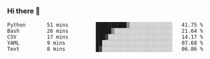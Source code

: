 ### Hi there 👋

<!--
**gustavkrist/gustavkrist** is a ✨ _special_ ✨ repository because its `README.md` (this file) appears on your GitHub profile.

Here are some ideas to get you started:

- 🔭 I’m currently working on ...
- 🌱 I’m currently learning ...
- 👯 I’m looking to collaborate on ...
- 🤔 I’m looking for help with ...
- 💬 Ask me about ...
- 📫 How to reach me: ...
- 😄 Pronouns: ...
- ⚡ Fun fact: ...
-->

<!--START_SECTION:waka-->

```text
Python       51 mins         ██████████▒░░░░░░░░░░░░░░   41.75 %
Bash         26 mins         █████▒░░░░░░░░░░░░░░░░░░░   21.64 %
CSV          17 mins         ███▓░░░░░░░░░░░░░░░░░░░░░   14.17 %
YAML         9 mins          ██░░░░░░░░░░░░░░░░░░░░░░░   07.68 %
Text         8 mins          █▓░░░░░░░░░░░░░░░░░░░░░░░   06.86 %
```

<!--END_SECTION:waka-->
